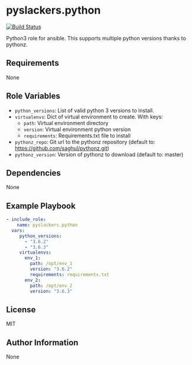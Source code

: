 pyslackers.python
=========

[![Build Status](https://travis-ci.org/pyslackers/ansible-role-python.svg?branch=master)](https://travis-ci.org/pyslackers/ansible-role-python)

Python3 role for ansible. This supports multiple python versions thanks to pythonz.

Requirements
------------

None

Role Variables
--------------

* `python_versions`: List of valid python 3 versions to install.
* `virtualenvs`: Dict of virtual environment to create. With keys:
    * `path`: Virtual environment directory
    * `version`: Virtual environment python version
    * `requirements`: Requirements.txt file to install
* `pythonz_repo`: Git url to the pythonz repository (default to: https://github.com/saghul/pythonz.git)
* `pythonz_version`: Version of pythonz to download (default to: master)


Dependencies
------------

None

Example Playbook
----------------

```yml
- include_role:
    name: pyslackers.python
  vars:
     python_versions:
       - "3.6.2"
       - "3.6.3"
     virtualenvs:
       env_1:
         path: /opt/env_1
         version: "3.6.2"
         requirements: requirements.txt
       env_2:
         path: /opt/env_2
         version: "3.6.3"
```

License
-------

MIT

Author Information
------------------

None
